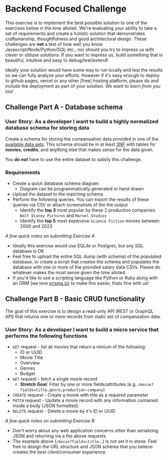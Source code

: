 # Backend Focused Challenge

This exercise is to implement the best possible solution to one of the exercises below in the time alloted. We're evaluating your ability to take a set of requirements and create a holistic solution that demonstrates craftsmanship, thoughtfulness and good architectural design. These challenges are **not** a test of how well you know Javascript/Node/Python/SQL etc., nor should you try to impress us with clever or obtuse solutions. If you want to impress us, build something that is beautiful, intuitive and easy to debug/test/extend!

Ideally your solution would have some way to run locally and test the results so we can fully analyze your efforts. However if it's easy enough to deploy to github pages, vercel or any other [free] hosting platform, please do and include the deployment as part of your solution. *We want to learn from you too!*

## Challenge Part A - Database schema 

### User Story: As a developer I want to build a highly normalized database schema for storing data

Create a schema for storing the compensation data provided in one of the [available data sets](/data). This schema should be in at least [3NF](https://en.wikipedia.org/wiki/Third_normal_form) with tables for **movies**, **credits**, and anything else that makes sense for the data given.

You ***do not*** have to use the entire dataset to satisfy this challenge.

### Requirements
* Create a quick database schema diagram
  * Diagram can be programmatically generated or hand drawn
* Upload the dataset to the matching schema
* Perform the following queries. You can export the results of these queries via CSV or attach screenshots of the the output
  * Identify the **top 3** most popular by these 2 production companies: `Walt Disney Pictures` and `Marvel Studios`
  * Identify the **top 5** most expensive `Science Fiction` movies between 2000 and 2023

*A few quick notes on submitting Exercise A*

* Ideally this exercise would use SQLite or Postgres, but any SQL database is OK
* Feel free to upload the entire SQL dump (with schema) of the populated database, or create a script that creates the schema and populates the database with one or more of the provided salary data CSVs. Please do whatever makes the most sense given the time alloted.
* If you'd like to use a scripting language like Python or Ruby along with an ORM (we love [prisma.io](primsa.io)) to make this easier, thats fine with us!

## Challenge Part B - Basic CRUD functionality 

The goal of this exercise is to design a read-only API (REST or GraphQL API) that returns one or more records from static set of compensation data.

### User Story: As a developer I want to build a micro service that performs the following functions

* `GET` request - list all movies that return a minium of the following:
    * ID or UUID
    * Movie Title
    * Overview
    * Genres
    * Budget
* `GET` request - fetch a single movie record 
  * **Stretch Goal**: Filter by one or more fields/attributes (e.g. `/movie?fields=title,genre,production-company`)
* `CREATE` request - Create a movie with title as a required parameter 
* `PATCH` request - Update a movie record with any information contained inside a body (JSON formatted)
* `DELETE` request - Delete a movie by it's ID or UUID

*A few quick notes on submitting Exercise B*

* Don't worry about any web application concerns other than serializing JSON and returning via a the above requests.
* The example above (`/movie?fields=title`...) is not set it in stone. Feel free to design the URL structure and JSON schema that you believe creates the best client/consumer experience.
